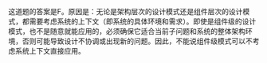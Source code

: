 这道题的答案是F。原因是：无论是架构层次的设计模式还是组件层次的设计模式，都需要考虑系统的上下文（即系统的具体环境和需求）。即使是组件级的设计模式，也不是随意就能应用的，必须确保它适合当前子问题和系统的整体架构环境，否则可能导致设计不协调或出现新的问题。因此，不能说组件级模式可以不考虑系统上下文直接应用。